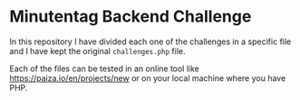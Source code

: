 # Minutentag Backend Challenge

In this repository I have divided each one of the challenges in a specific file and I have kept the original `challenges.php` file.

Each of the files can be tested in an online tool like https://paiza.io/en/projects/new or on your local machine where you have PHP.